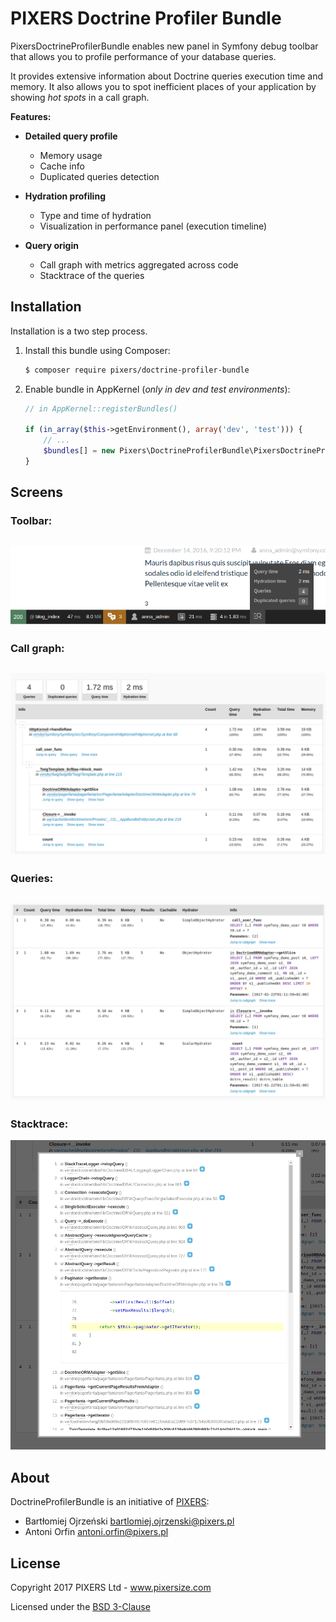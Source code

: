 PIXERS Doctrine Profiler Bundle
===============================
PixersDoctrineProfilerBundle enables new panel in Symfony debug toolbar that allows
you to profile performance of your database queries.

It provides extensive information about Doctrine queries execution time and memory. It also
allows you to spot inefficient places of your application by showing _hot spots_ in a call graph.

**Features:**

- **Detailed query profile**
    - Memory usage
    - Cache info
    - Duplicated queries detection

- **Hydration profiling**
    - Type and time of hydration
    - Visualization in performance panel (execution timeline)

- **Query origin**
    - Call graph with metrics aggregated across code
    - Stacktrace of the queries

Installation
------------

Installation is a two step process.

1. Install this bundle using Composer:
    
    ```bash
    $ composer require pixers/doctrine-profiler-bundle
    ```

2. Enable bundle in AppKernel (_only in dev and test environments_):
    
    ```php
    // in AppKernel::registerBundles()

    if (in_array($this->getEnvironment(), array('dev', 'test'))) {
        // ...
        $bundles[] = new Pixers\DoctrineProfilerBundle\PixersDoctrineProfilerBundle();
    }
    ```

Screens
-------

### Toolbar:


![Toolbar](Resources/doc/toolbar.png)
---

### Call graph:

![Call graph](Resources/doc/callgraph.png)
---

### Queries:

![Table](Resources/doc/table.png)
---

### Stacktrace:

![Stacktrace](Resources/doc/trace.png)


About
-------

DoctrineProfilerBundle is an initiative of [PIXERS](http://pixersize.com):

* Bartłomiej Ojrzeński <bartlomiej.ojrzenski@pixers.pl>
* Antoni Orfin <antoni.orfin@pixers.pl>

License
-------

Copyright 2017 PIXERS Ltd - www.pixersize.com

Licensed under the [BSD 3-Clause](LICENSE)
